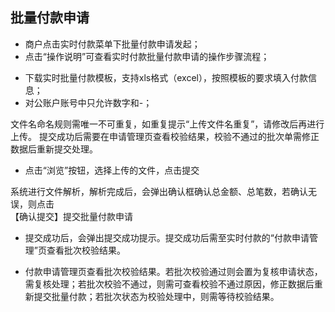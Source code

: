 ## 批量付款申请

*	商户点击实时付款菜单下批量付款申请发起；
*	点击“操作说明”可查看实时付款批量付款申请的操作步骤流程；
<!--
批量付款申请.png
-->
<!--
批量付款流程.png
-->
*	下载实时批量付款模板，支持xls格式（excel），按照模板的要求填入付款信息；
*	对公账户账号中只允许数字和-；

<!--
付款文件图示.png
-->

文件名命名规则需唯一不可重复，如重复提示“上传文件名重复”，请修改后再进行上传。
提交成功后需要在申请管理页查看校验结果，校验不通过的批次单需修正数据后重新提交处理。

*	点击“浏览”按钮，选择上传的文件，点击提交
<!--
选择付款文件.png
-->
系统进行文件解析，解析完成后，会弹出确认框确认总金额、总笔数，若确认无误，则点击
<br>【确认提交】提交批量付款申请</br>
<!--
批次文件解析.png
-->
<!--
确认提交批次付款.png
-->
*	提交成功后，会弹出提交成功提示。提交成功后需至实时付款的“付款申请管理”页查看批次校验结果。
<!--
批付成功提交提示.png
-->
*	付款申请管理页查看批次校验结果。若批次校验通过则会置为复核申请状态，需复核处理；若批次校验不通过，则需可查看校验不通过原因，修正数据后重新提交批量付款；若批次状态为校验处理中，则需等待校验结果。
<!--
代付订单查询.png
-->

